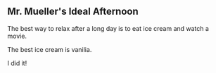 ## Mr. Mueller's Ideal Afternoon

The best way to relax after a long day is to eat ice cream and watch a movie.

The best ice cream is vanilia.

I did it!

